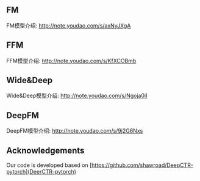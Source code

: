 ## FM
FM模型介绍: http://note.youdao.com/s/axNyJXgA
## FFM
FFM模型介绍: http://note.youdao.com/s/KfXCOBmb
## Wide&Deep
Wide&Deep模型介绍: http://note.youdao.com/s/Ngoja0iI
## DeepFM
DeepFM模型介绍: http://note.youdao.com/s/9j2G6Nxs

## Acknowledgements
Our code is developed based on [https://github.com/shawroad/DeepCTR-pytorch](DeerCTR-pytorch)